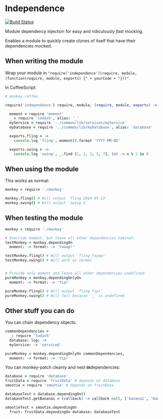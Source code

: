 Independence
============

[![Build Status](https://secure.travis-ci.org/xarvh/independence.png?branch=master)](http://travis-ci.org/xarvh/independence)

Module dependency injection for easy and ridiculously *fast* mocking.

Enables a module to quickly create clones of itself that have their dependencies mocked.


When writing the module
-----------------------
Wrap your module in `"require('independence')(require, module, (function(require, module, exports) {" + yourCode + "}))"`.

In CoffeeScript:
```coffee
# monkey.coffee

require('independence') require, module, (require, module, exports) ->

  moment = require 'moment'
  _ = require 'lodash', alias: '_'
  myService = require '../common/lib/services/myService'
  myDatabase = require '../common/lib/myDatabase', alias: 'database'

  exports.fling = ->
    console.log 'fling', moment().format 'YYYY-MM-DD'

  exports.swing = ->
    console.log 'swing', _.find [1, 2, 3, 5, 7], (n) -> n % 2 is 0
```


When using the module
---------------------
This works as normal:
```coffee
monkey = require './monkey'

monkey.fling() # Will output `fling 2014-05-23`
monkey.swing() # Will output `swing 2`
```


When testing the module
-----------------------
```coffee
monkey = require './monkey'

# Override moment, but leave all other dependencies nominal:
testMonkey = monkey.dependingOn
  moment: -> format: -> 'Yaaap!'

testMonkey.fling() # Will output `fling Yaaap!`
testMonkey.swing() # Will work as normal


# Provide only moment and leave all other dependencies undefined:
pureMonkey = monkey.dependingOnlyOn
  moment: -> format: -> 'Yip!'

pureMonkey.fling() # Will output `fling Yip!`
pureMonkey.swing() # Will fail because `_` is undefined
```


Other stuff you can do
----------------------

You can chain dependency objects:
```coffee
commonDependencies =
  _: require 'lodash'
  database: log: ->
  myService: -> 'serviced'

pureMonkey = monkey.dependingOnlyOn commonDependencies,
  moment: -> format: -> 'Yip!'
```


You can monkey-patch cleanly and nest <b>in</b>dependencies:
```coffee
database = require 'database'
fruitData = require 'fruitData' # depends on database
smootie = require 'smootie' # depends on fruitData

databaseTest = database.dependingOn()
databaseTest.getBananas = (callback) -> callback null, ['banana1', 'banana2']

smootieTest = smootie.dependingOn
  fruit: fruitData.dependingOn database: databaseTest
```

